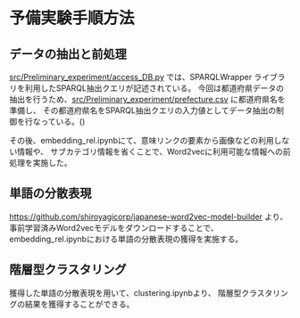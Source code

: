 # 予備実験手順方法
## データの抽出と前処理
[src/Preliminary_experiment/access_DB.py](access_DB.py) では、SPARQLWrapper ライブラリを利用したSPARQL抽出クエリが記述されている。
今回は都道府県データの抽出を行うため、[src/Preliminary_experiment/prefecture.csv](prefecture.csv) に都道府県名を準備し、
その都道府県名をSPARQL抽出クエリの入力値としてデータ抽出の制御を行なっている。()

その後、embedding_rel.ipynbにて、意味リンクの要素から画像などの利用しない情報や、
サブカテゴリ情報を省くことで、Word2vecに利用可能な情報への前処理を実施した。

## 単語の分散表現
https://github.com/shiroyagicorp/japanese-word2vec-model-builder
より、事前学習済みWord2vecモデルをダウンロードすることで、
embedding_rel.ipynbにおける単語の分散表現の獲得を実施する。

## 階層型クラスタリング
獲得した単語の分散表現を用いて、clustering.ipynbより、
階層型クラスタリングの結果を獲得することができる。
